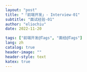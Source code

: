 ```yaml
---
layout: "post"
title: "「前端开发」- Interview-01"
subtitle: "面试经验-01"
author: "eliochiu"
date: 2022-11-20

tags: ["前端开发@Tags", "面经@Tags"]
lang: zh
catalog: true
header-image: ""
header-style: text
katex: true
---
```


